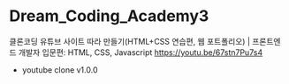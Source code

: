 # Dream_Coding_Academy3
클론코딩 유튜브 사이트 따라 만들기(HTML+CSS 연습편, 웹 포트폴리오) | 프론트엔드 개발자 입문편: HTML, CSS, Javascript
https://youtu.be/67stn7Pu7s4
- youtube clone v1.0.0
